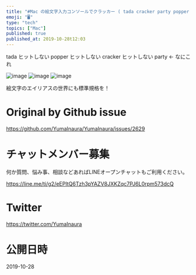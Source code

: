 ```yaml
---
title: "#Mac の絵文字入力コンソールでクラッカー ( tada cracker party popper ) を入力するには party で検索"
emoji: "🖥"
type: "tech"
topics: ["Mac"]
published: true
published_at: 2019-10-28t12:03
---
```


tada ヒットしない
popper ヒットしない
cracker ヒットしない
party <- なにこれ

![image](https://user-images.githubusercontent.com/13635059/67644981-58e81d80-f969-11e9-950e-216b139982fd.png)
![image](https://user-images.githubusercontent.com/13635059/67644982-5a194a80-f969-11e9-892e-ae270e683660.png)
![image](https://user-images.githubusercontent.com/13635059/67644985-5b4a7780-f969-11e9-9a52-2b896018073e.png)

絵文字のエイリアスの世界にも標準規格を！


# Original by Github issue

https://github.com/YumaInaura/YumaInaura/issues/2629








<!-- Update From Qiita API -->

# チャットメンバー募集


何か質問、悩み事、相談などあればLINEオープンチャットもご利用ください。

https://line.me/ti/g2/eEPltQ6Tzh3pYAZV8JXKZqc7PJ6L0rpm573dcQ





# Twitter


https://twitter.com/YumaInaura


<!-- Update From Qiita API -->



# 公開日時

2019-10-28
